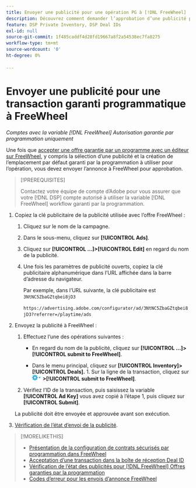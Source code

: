 ```yaml
---
title: Envoyer une publicité pour une opération PG à [!DNL FreeWheel]
description: Découvrez comment demander l’approbation d’une publicité pour une offre garantie par un programme auprès d’un éditeur sur FreeWheel.
feature: DSP Private Inventory, DSP Deal IDs
exl-id: null
source-git-commit: 1f485caddf4d28fd19667a8f2a54538ec7fa8275
workflow-type: tm+mt
source-wordcount: '0'
ht-degree: 0%

---
```


# Envoyer une publicité pour une transaction garanti programmatique à FreeWheel

*Comptes avec la variable [!DNL FreeWheel] Autorisation garantie par programmation uniquement*

Une fois que [accepter une offre garantie par un programme avec un éditeur sur FreeWheel](#programmatic-guaranteed-set-up.md#pg-setup-deal-id-inbox), y compris la sélection d’une publicité et la création de l’emplacement par défaut garanti par la programmation à utiliser pour l’opération, vous devez envoyer l’annonce à FreeWheel pour approbation.

>[!PREREQUISITES]
>
>Contactez votre équipe de compte d’Adobe pour vous assurer que votre [!DNL DSP] compte autorisé à utiliser la variable [!DNL FreeWheel] workflow garanti par la programmation.

1. Copiez la clé publicitaire de la publicité utilisée avec l’offre FreeWheel :

   1. Cliquez sur le nom de la campagne.

   1. Dans le sous-menu, cliquez sur **[!UICONTROL Ads]**.

   1. Cliquez sur  **[!UICONTROL ...]>[!UICONTROL Edit]** en regard du nom de la publicité.

   1. Une fois les paramètres de publicité ouverts, copiez la clé publicitaire alphanumérique dans l’URL affichée dans la barre d’adresse du navigateur.

      Par exemple, dans l’URL suivante, la clé publicitaire est `3NtNC5ZbaGZtqbei8jD3`

      `https://advertising.adobe.com/configurator/ad/3NtNC5ZbaGZtqbei8jD3?referrer=/playtime/ads`

1. Envoyez la publicité à FreeWheel :

   1. Effectuez l’une des opérations suivantes :

      * En regard du nom de la publicité, cliquez sur  **[!UICONTROL ...]>[!UICONTROL submit to FreeWheel]**.

      * Dans le menu principal, cliquez sur **[!UICONTROL Inventory]> [!UICONTROL Deals].** 1. Sur la ligne de la transaction, cliquez sur ![Menu Options](/help/dsp/assets/options-menu.png) **>[!UICONTROL submit to FreeWheel]**.
   1. Vérifiez l’ID de la transaction, puis saisissez la variable **[!UICONTROL Ad Key]** vous avez copié à l’étape 1, puis cliquez sur **[!UICONTROL Submit]**.

   La publicité doit être envoyée et approuvée avant son exécution.

1. [Vérification de l’état d’envoi de la publicité](freewheel-check-status.md).

>[!MORELIKETHIS]
>
>* [Présentation de la configuration de contrats sécurisés par programmation dans FreeWheel](freewheel-overview.md)
>* [Acceptation d’une transaction dans la boîte de réception Deal ID](deal-id-inbox-accept.md)
>* [Vérification de l’état des publicités pour [!DNL FreeWheel] Offres garanties par la programmation](freewheel-check-status.md)
>* [Codes d’erreur pour les envois d’annonce FreeWheel](freewheel-error-codes.md)


